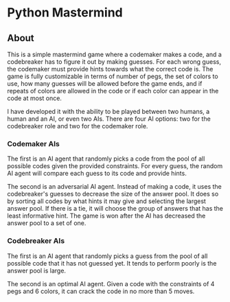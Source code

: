 
# Python Mastermind

## About
This is a simple mastermind game where a codemaker makes a code, and a codebreaker has to figure it out by making guesses. For each wrong guess, the codemaker must provide hints towards what the correct code is. The game is fully customizable in terms of number of pegs, the set of colors to use, how many guesses will be allowed before the game ends, and if repeats of colors are allowed in the code or if each color can appear in the code at most once.

I have developed it with the ability to be played between two humans, a human and an AI, or even two AIs. There are four AI options: two for the codebreaker role and two for the codemaker role.

### Codemaker AIs
The first is an AI agent that randomly picks a code from the pool of all possible codes given the provided constraints. For every guess, the random AI agent will compare each guess to its code and provide hints.

The second is an adversarial AI agent. Instead of making a code, it uses the codebreaker's guesses to decrease the size of the answer pool. It does so by sorting all codes by what hints it may give and selecting the largest answer pool. If there is a tie, it will choose the group of answers that has the least informative hint. The game is won after the AI has decreased the answer pool to a set of one.

### Codebreaker AIs
The first is an AI agent that randomly picks a guess from the pool of all possible code that it has not guessed yet. It tends to perform poorly is the answer pool is large.

The second is an optimal AI agent. Given a code with the constraints of 4 pegs and 6 colors, it can crack the code in no more than 5 moves.

